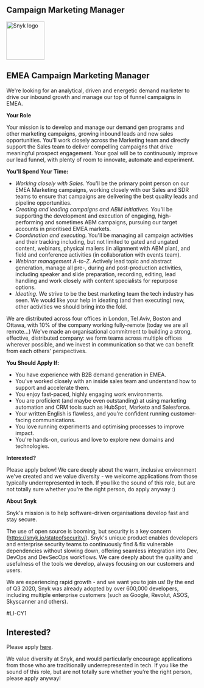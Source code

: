 Campaign Marketing Manager 
---

<img src="https://res.cloudinary.com/snyk/image/upload/v1537345894/press-kit/brand/logo-black.png" width="100" alt="Snyk logo" />

<h2>EMEA Campaign Marketing Manager</h2>
<p>We're looking for an analytical, driven and energetic demand marketer to drive our inbound growth and manage our top of funnel campaigns in EMEA.&nbsp;</p>
<p><strong>Your Role</strong></p>
<p>Your mission is to develop and manage our demand gen programs and other marketing campaigns, growing inbound leads and new sales opportunities. You'll work closely across the Marketing team and directly support the Sales team to deliver compelling campaigns that drive meaningful prospect engagement. Your goal will be to continuously improve our lead funnel, with plenty of room to innovate, automate and experiment.&nbsp;</p>
<p><strong>You'll Spend Your Time: </strong></p>
<ul>
<li><em>Working closely with Sales</em>. You'll be the primary point person on our EMEA Marketing campaigns, working closely with our Sales and SDR teams to ensure that campaigns are delivering the best quality leads and pipeline opportunities.&nbsp;</li>
<li><em>Creating and leading campaigns and ABM initiatives</em>. You'll be supporting the development and execution of engaging, high-performing and sometimes ABM campaigns, pursuing our target accounts in prioritised EMEA markets.&nbsp;</li>
<li><em>Coordination and executing</em>. You'll be managing all campaign activities and their tracking including, but not limited to gated and ungated content, webinars, physical mailers (in alignment with ABM plan), and field and conference activities (in collaboration with events team).</li>
<li><em>Webinar management A-to-Z.&nbsp;</em>Actively lead topic and abstract generation, manage all pre-, during and post-production activities, including speaker and slide preparation, recording, editing, lead handling and work closely with content specialists for repurpose options.</li>
<li><em>Ideating.</em> We strive to be the best marketing team the tech industry has seen. We would like your help in ideating (and then executing) new, other activities we should bring into the fold.&nbsp;</li>
</ul>
<p>We are distributed across four offices in London, Tel Aviv, Boston and Ottawa, with 10% of the company working fully-remote (today we are all remote...) We've made an organisational commitment to building a strong, effective, distributed company: we form teams across multiple offices wherever possible, and we invest in communication so that we can benefit from each others' perspectives.&nbsp;</p>
<p><strong>You Should Apply If:&nbsp;</strong></p>
<ul>
<li>You have experience with B2B demand generation in EMEA.</li>
<li>You've worked closely with an inside sales team and understand how to support and accelerate them.</li>
<li>You enjoy fast-paced, highly engaging work environments.&nbsp;</li>
<li>You are proficient (and maybe even outstanding) at using marketing automation and CRM tools such as HubSpot, Marketo and Salesforce.</li>
<li>Your written English is flawless, and you're confident running customer-facing communications.</li>
<li>You love running experiments and optimising processes to improve impact.</li>
<li>You're hands-on, curious and love to explore new domains and technologies.&nbsp;</li>
</ul>
<p><strong>Interested?</strong></p>
<p>Please apply below! We care deeply about the warm, inclusive environment we've created and we value diversity - we welcome applications from those typically underrepresented in tech. If you like the sound of this role, but are not totally sure whether you're the right person, do apply anyway :)&nbsp;</p>
<p><strong>About Snyk</strong></p>
<p>Snyk's mission is to help software-driven organisations develop fast and stay secure.&nbsp;</p>
<p>The use of open source is booming, but security is a key concern (<a href="https://snyk.io/stateofsecurity/" target="_blank">https://snyk.io/stateofsecurity/</a>). Snyk's unique product enables developers and enterprise security teams to continuously find &amp; fix vulnerable dependencies without slowing down, offering seamless integration into Dev, DevOps and DevSecOps workflows. We care deeply about the quality and usefulness of the tools we develop, always focusing on our customers and users.&nbsp;</p>
<p>We are experiencing rapid growth - and we want you to join us! By the end of Q3 2020, Snyk was already adopted by over 600,000 developers, including multiple enterprise customers (such as Google, Revolut, ASOS, Skyscanner and others).&nbsp;</p>
<p>#LI-CY1</p>

Interested?
---

Please apply [here](https://boards.greenhouse.io/snyk/jobs/4866571002#app).

We value diversity at Snyk, and would particularly encourage applications from those who are traditionally underrepresented in tech.
If you like the sound of this role, but are not totally sure whether you’re the right person, please apply anyway!
